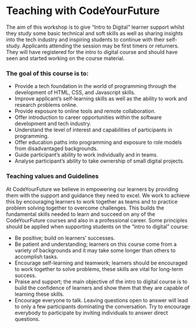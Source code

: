 # Teaching with CodeYourFuture

The aim of this workshop is to give “Intro to Digital” learner support whilst they study some basic technical and soft skills as well as sharing insights into the tech industry and inspiring students to continue with their self-study. Applicants attending the session may be first timers or returners. They will have registered for the intro to digital course and should have seen and started working on the course material.

### **The goal of this course is to:**

* Provide a tech foundation in the world of programming through the development of HTML, CSS, and Javascript skills.
* Improve applicant’s self-learning skills as well as the ability to work and research problems online.
* Provide exposure to online tools and remote collaboration.
* Offer introduction to career opportunities within the software development and tech industry.
* Understand the level of interest and capabilities of participants in programming.
* Offer education paths into programming and exposure to role models from disadvantaged backgrounds.
* Guide participant’s ability to work individually and in teams.
* Analyse participant’s ability to take ownership of small digital projects.

### **Teaching values and Guidelines**

At CodeYourFuture we believe in empowering our learners by providing them with the support and guidance they need to excel. We work to achieve this by encouraging learners to work together as teams and to practice problem solving together to overcome challenges. This builds the fundamental skills needed to learn and succeed on any of the CodeYourFuture courses and also in a professional career. Some principles should be applied when supporting students on the “intro to digital” course:

* Be positive; build on learners’ successes.
* Be patient and understanding; learners on this course come from a variety of backgrounds and it may take some longer than others to accomplish tasks.
* Encourage self-learning and teamwork; learners should be encouraged to work together to solve problems, these skills are vital for long-term success.
* Praise and support; the main objective of the intro to digital course is to build the confidence of learners and show them that they are capable of learning these skills.&#x20;
* Encourage everyone to talk. Leaving questions open to answer will lead to only a few participants dominating the conversation. Try to encourage everybody to participate by inviting individuals to answer direct questions.
